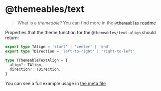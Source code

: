 # @themeables/text

> What is a _themeable_? You can find more in the [`@themeables` readme](..)

Properties that the theme function for the `@themeables/text-align` should return:

```ts
export type TAlign = 'start' | 'center' | 'end'
export type TDirection = 'left-to-right' | 'right-to-left'

type TThemeableTextAlign = {
  align?: TAlign,
  direction?: TDirection,
}
```

You can see a full example usage in [the meta file](meta.tsx)
